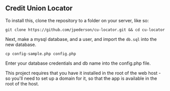 ## Credit Union Locator

To install this, clone the repository to a folder on your server, like so:

```shell
git clone https://github.com/jpederson/cu-locator.git && cd cu-locator
```

Next, make a mysql database, and a user, and import the `db.sql` into the new database. 

```shell
cp config-sample.php config.php
```

Enter your database credentials and db name into the config.php file.

This project requires that you have it installed in the root of the web host - so you'll need to set up a domain for it, so that the app is available in the root of the host.